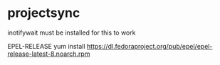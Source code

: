 # projectsync

inotifywait must be installed for this to work

EPEL-RELEASE
yum install https://dl.fedoraproject.org/pub/epel/epel-release-latest-8.noarch.rpm
